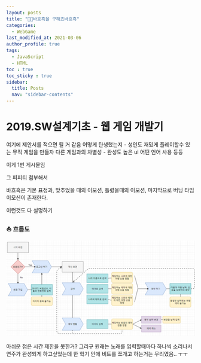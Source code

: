 ```yaml
---
layout: posts
title: "🐱‍🏍바흐흑을 구해죠바흐흑"
categories:
  - WebGame
last_modified_at: 2021-03-06
author_profile: true
tags:
  - JavaScript
  - HTML
toc : true
toc_sticky : true
sidebar:
  title: Posts
  nav: "sidebar-contents"
---
```


# 2019.SW설계기초 - 웹 게임 개발기

여기에 제안서를 적으면 될 거 같음
어떻게 탄생했는지 - 성인도 재밌게 플레이할수 있는 뮤직 게임을 만들자
다른 게임과의 차별성 - 완성도 높은 ui
어떤 언어 사용
등등

이게 1번 게시물임

그 피피티 첨부해서

바흐흑은 기본 표정과, 맞추었을 때의 이모션, 틀렸을때의 이모션, 마지막으로 버닝 타임 이모션이 존재한다.

이런것도 다 설명하기

### ⛵ 흐름도
![플로우차트](/assets/image/flowchart.PNG)



아쉬운 점은 시간 제한을 못한거?
그리구 원래는 노래를 입력할때마다 하나씩 소리나서 연주가 완성되게 하고싶었는데 한 학기 안에 비트를 쪼개고 하는거는 무리였음.. ㅜㅜ
